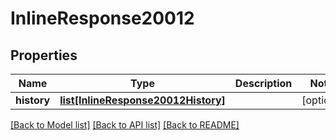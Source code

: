 # InlineResponse20012

## Properties
Name | Type | Description | Notes
------------ | ------------- | ------------- | -------------
**history** | [**list[InlineResponse20012History]**](InlineResponse20012History.md) |  | [optional] 

[[Back to Model list]](../README.md#documentation-for-models) [[Back to API list]](../README.md#documentation-for-api-endpoints) [[Back to README]](../README.md)

